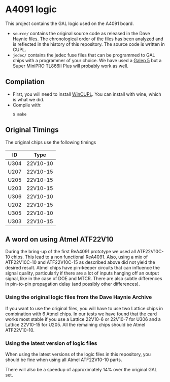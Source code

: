 # A4091 logic

This project contains the GAL logic used on the A4091 board.

 - `source/` contains the original source code as released in the
   Dave Haynie files. The chronological order of the files has been
   analyzed and is reflected in the history of this repository.
   The source code is written in CUPL.
 - `jedec/` contains the jedec fuse files that can be programmed to
   GAL chips with a programmer of your choice. We have used a [Galep 5](http://www.conitec.net/english/galep5.php)
   but a Super MiniPRO TL866II Plus will probably work as well.

## Compilation

 - First, you will need to install [WinCUPL](https://www.microchip.com/en-us/products/fpgas-and-plds/spld-cplds/pld-design-resources).
   You can install with wine, which is what we did.
 - Compile with:
   ```
   $ make
   ```

## Original Timings

The original chips use the following timings

|  ID  |   Type   |
|------|----------|
| U304 | 22V10-10 |
| U207 | 22V10-15 |
| U205 | 22V10-15 |
| U203 | 22V10-15 |
| U306 | 22V10-10 |
| U202 | 22V10-15 |
| U305 | 22V10-10 |
| U303 | 22V10-15 |

## A word on using Atmel ATF22V10

During the bring-up of the first ReA4091 prototype we used all ATF22V10C-10
chips. This lead to a non functional ReA4091. Also, using a mix of ATF22V10C-10
and ATF22V10C-15 as described above did not yield the desired result.
Atmel chips have pin-keeper circuits that can influence the signal quality,
particularly if there are a lot of inputs hanging off an output signal, like
in the case of DOE and MTCR. There are also subtle differences in pin-to-pin
propagation delay (and possibly other differences).

### Using the original logic files from the Dave Haynie Archive

If you want to use the original files, you will have to use two Lattice chips
in combination with 6 Atmel chips. In our tests we have found that the card works
most stable if you use a Lattice 22V10-6 or 22V10-7 for U306 and a Lattice 22V10-15
for U205. All the remaining chips should be Atmel ATF22V10-10.

### Using the latest version of logic files

When using the latest versions of the logic files in this repository, you
should be fine when using all Atmel ATF22V10-10 parts.

There will also be a speedup of approximately 14% over the original GAL set.


